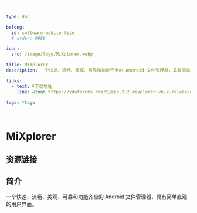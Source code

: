 ```yaml
---

type: doc

belong:
  id: software-mobile-file
  # order: 9999

icon:
  src: /image/logo/MiXplorer.webp

title: MiXplorer
description: 一个快速、流畅、美观、可靠和功能齐全的 Android 文件管理器，具有简单直观的用户界面。

links:
  - text: ⏬下载地址
    link: &togo https://xdaforums.com/t/app-2-2-mixplorer-v6-x-released-fully-featured-file-manager.1523691/#post-23109280

togo: *togo

---
```


<ShowLogo />

# MiXplorer

<ShowBreadcrumb />

## 资源链接

<ShowLinks />

## 简介

一个快速、流畅、美观、可靠和功能齐全的 Android 文件管理器，具有简单直观的用户界面。